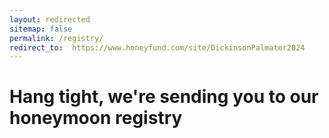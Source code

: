 ```yaml
---
layout: redirected
sitemap: false
permalink: /registry/
redirect_to:  https://www.honeyfund.com/site/DickinsonPalmater2024
---
```


<h1> Hang tight, we're sending you to our honeymoon registry </h1>

<meta http-equiv="refresh" content="1;url=https://www.honeyfund.com/site/DickinsonPalmater2024" />